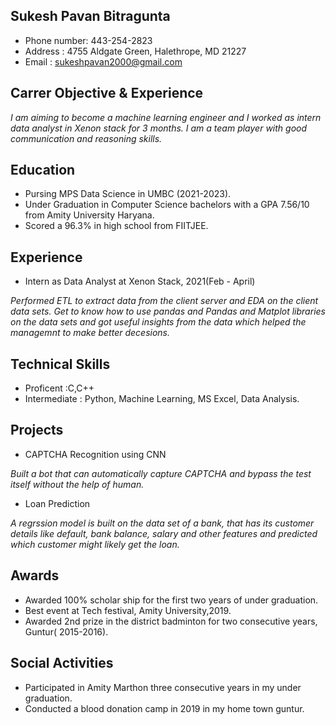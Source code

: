 
## Sukesh Pavan Bitragunta

 * Phone number: 443-254-2823
 * Address : 4755 Aldgate Green, Halethrope, MD 21227
 * Email : sukeshpavan2000@gmail.com


## Carrer Objective & Experience

*I am aiming to become a machine learning engineer and I worked as intern data analyst in Xenon stack for 3 months. I am a team player with good communication and reasoning skills.*


## Education

* Pursing MPS Data Science in UMBC (2021-2023).
* Under Graduation in Computer Science bachelors with a GPA 7.56/10 from Amity University Haryana.
* Scored a 96.3% in high school from FIITJEE.


## Experience

* Intern as Data Analyst at Xenon Stack, 2021(Feb - April)

*Performed ETL to extract data from the client server and EDA on the client data sets. Get to know how to use pandas and Pandas and Matplot libraries on the data sets and got   useful insights from the data which helped the managemnt to make better decesions.*


## Technical Skills

* Proficent :C,C++
* Intermediate : Python, Machine Learning, MS Excel, Data Analysis.


## Projects

* CAPTCHA Recognition using CNN

*Built a bot that can automatically capture CAPTCHA and bypass the test itself without the help of human.*

* Loan Prediction

*A regrssion model is built on the data set of a bank, that has its customer details like default, bank balance, salary and other features and predicted which customer might likely get the loan.*


## Awards

* Awarded 100% scholar ship for the first two years of under graduation.
* Best event at Tech festival, Amity University,2019.
* Awarded 2nd prize in the district badminton for two consecutive years, Guntur( 2015-2016).


## Social Activities

* Participated in Amity Marthon three consecutive years in my under graduation.
* Conducted a blood donation camp in 2019 in my home town guntur.
